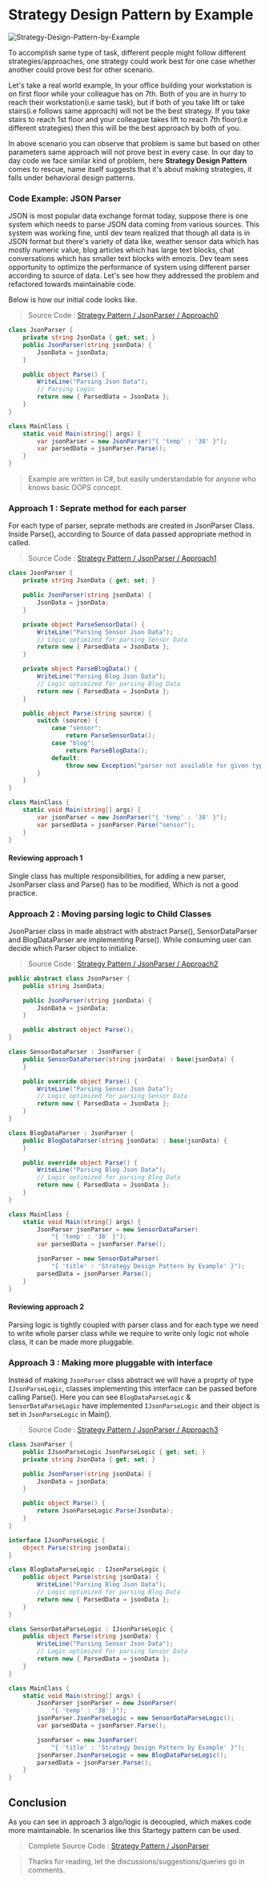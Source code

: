 # Strategy Design Pattern by Example

![Strategy-Design-Pattern-by-Example](assets/Strategy-Design-Pattern-by-Example.jpeg)

To accomplish same type of task, different people might follow different strategies/approaches, one strategy could work best for one case whether another could prove best for other scenario.

 Let's take a real world example, In your office building your workstation is on first floor while your colleague has on 7th. Both of you are in hurry to reach their workstation(i.e same task), but if both of you take lift or take stairs(i.e follows same approach) will not be the best strategy. If you take stairs to reach 1st floor and your colleague takes lift to reach 7th floor(i.e different strategies) then this will be the best approach by both of you.

 In above scenario you can observe that problem is same but based on other parameters same approach will not prove best in every case. In our day to day code we face similar kind of problem, here **Strategy Design Pattern** comes to rescue, name itself suggests that it's about making strategies, it falls under behavioral design patterns.

### Code Example: JSON Parser

JSON is most popular data exchange format today, suppose there is one system which needs to parse JSON data coming from various sources. This system was working fine, until dev team realized that though all data is in JSON format but there's variety of data like, weather sensor data which has mostly numeric value, blog articles which has large text blocks, chat conversations which has smaller text blocks with emozis. Dev team sees opportunity to optimize the performance of system using different parser according to source of data. Let's see how they addressed the problem and refactored towards maintainable code.

Below is how our initial code looks like.

> Source Code : [Strategy Pattern / JsonParser / Approach0](/Strategy-Pattern/JsonParser/CSharp/Approach0)

```csharp
class JsonParser {
    private string JsonData { get; set; }
    public JsonParser(string jsonData) {
        JsonData = jsonData;
    }

    public object Parse() {
        WriteLine("Parsing Json Data");
        // Parsing Logic
        return new { ParsedData = JsonData };
    }
}

class MainClass {
    static void Main(string[] args) {
        var jsonParser = new JsonParser("{ 'temp' : '38' }");
        var parsedData = jsonParser.Parse();
    }
}
```

> Example are written in C#, but easily understandable for anyone who knows basic OOPS concept.

### Approach 1 : Seprate method for each parser 

For each type of parser, seprate methods are created in JsonParser Class. Inside Parse(), according to Source of data passed appropriate method in called.

> Source Code : [Strategy Pattern / JsonParser / Approach1](https://github.com/AshV/GoF-Design-Patterns-by-Example/tree/master/Strategy-Pattern/JsonParser/CSharp/Approach1)

```csharp
class JsonParser {
    private string JsonData { get; set; }

    public JsonParser(string jsonData) {
        JsonData = jsonData;
    }

    private object ParseSensorData() {
        WriteLine("Parsing Sensor Json Data");
        // Logic optimized for parsing Sensor Data
        return new { ParsedData = JsonData };
    }

    private object ParseBlogData() {
        WriteLine("Parsing Blog Json Data");
        // Logic optimized for parsing Blog Data
        return new { ParsedData = JsonData };
    }

    public object Parse(string source) {
        switch (source) {
            case "sensor":
                return ParseSensorData();
            case "blog":
                return ParseBlogData();
            default:
                throw new Exception("parser not available for given type.");
        }
    }
}

class MainClass {
    static void Main(string[] args) {
        var jsonParser = new JsonParser("{ 'temp' : '38' }");
        var parsedData = jsonParser.Parse("sensor");
    }
}
```

#### Reviewing approach 1

Single class has multiple responsibilities, for adding a new parser, JsonParser class and Parse() has to be modified, Which is not a good practice.

### Approach 2 : Moving parsing logic to Child Classes

JsonParser class in made abstract with abstract Parse(), SensorDataParser and BlogDataParser are implementing Parse(). While consuming user can decide which Parser object to initialize.

> Source Code : [Strategy Pattern / JsonParser / Approach2](https://github.com/AshV/GoF-Design-Patterns-by-Example/tree/master/Strategy-Pattern/JsonParser/CSharp/Approach2)

```csharp
public abstract class JsonParser {
    public string JsonData;

    public JsonParser(string jsonData) {
        JsonData = jsonData;
    }

    public abstract object Parse();
}

class SensorDataParser : JsonParser {
    public SensorDataParser(string jsonData) : base(jsonData) {
    }

    public override object Parse() {
        WriteLine("Parsing Sensor Json Data");
        // Logic optimized for parsing Sensor Data
        return new { ParsedData = JsonData };
    }
}

class BlogDataParser : JsonParser {
    public BlogDataParser(string jsonData) : base(jsonData) {
    }

    public override object Parse() {
        WriteLine("Parsing Blog Json Data");
        // Logic optimized for parsing Blog Data
        return new { ParsedData = JsonData };
    }
}

class MainClass {
    static void Main(string[] args) {
        JsonParser jsonParser = new SensorDataParser(
            "{ 'temp' : '38' }");
        var parsedData = jsonParser.Parse();

        jsonParser = new SensorDataParser(
            "{ 'title' : 'Strategy Design Pattern by Example' }");
        parsedData = jsonParser.Parse();
    }
}
```

#### Reviewing approach 2

Parsing logic is tightly coupled with parser class and for each type we need to write whole parser class while we require to write only logic not whole class, it can be made more pluggable.

### Approach 3 : Making more pluggable with interface

Instead of making `JsonParser` class abstract we will have a proprty of type `IJsonParseLogic`, classes implementing this interface can be passed before calling Parse(). Here you can see `BlogDataParseLogic` & `SensorDataParseLogic` have implemented `IJsonParseLogic` and their object is set in `JsonParseLogic` in Main().

> Source Code : [Strategy Pattern / JsonParser / Approach3](https://github.com/AshV/GoF-Design-Patterns-by-Example/tree/master/Strategy-Pattern/JsonParser/CSharp/Approach3)

```csharp
class JsonParser {
    public IJsonParseLogic JsonParseLogic { get; set; }
    private string JsonData { get; set; }

    public JsonParser(string jsonData) {
        JsonData = jsonData;
    }

    public object Parse() {
        return JsonParseLogic.Parse(JsonData);
    }
}

interface IJsonParseLogic {
    object Parse(string jsonData);
}

class BlogDataParseLogic : IJsonParseLogic {
    public object Parse(string jsonData) {
        WriteLine("Parsing Blog Json Data");
        // Logic optimized for parsing Blog Data
        return new { ParsedData = jsonData };
    }
}

class SensorDataParseLogic : IJsonParseLogic {
    public object Parse(string jsonData) {
        WriteLine("Parsing Sensor Json Data");
        // Logic optimized for parsing Sensor Data
        return new { ParsedData = jsonData };
    }
}

class MainClass {
    static void Main(string[] args) {
        JsonParser jsonParser = new JsonParser(
            "{ 'temp' : '38' }");
        jsonParser.JsonParseLogic = new SensorDataParseLogic();
        var parsedData = jsonParser.Parse();

        jsonParser = new JsonParser(
            "{ 'title' : 'Strategy Design Pattern by Example' }");
        jsonParser.JsonParseLogic = new BlogDataParseLogic();
        parsedData = jsonParser.Parse();
    }
}
```

## Conclusion

As you can see in approach 3 algo/logic is decoupled, which makes code more maintainable. In scenarios like this Startegy pattern can be used.

> Complete Source Code : [Strategy Pattern / JsonParser](https://github.com/AshV/GoF-Design-Patterns-by-Example/tree/master/Strategy-Pattern/JsonParser/)

> Thanks for reading, let the discussions/suggestions/queries go in comments.